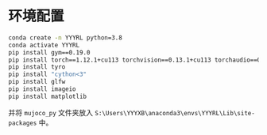 # 环境配置

```cmd
conda create -n YYYRL python=3.8
conda activate YYYRL
pip install gym==0.19.0
pip install torch==1.12.1+cu113 torchvision==0.13.1+cu113 torchaudio==0.12.1 --extra-index-url https://download.pytorch.org/whl/cu113
pip install tyro
pip install "cython<3"
pip install glfw
pip install imageio
pip install matplotlib
```

并将 `mujoco_py` 文件夹放入 `S:\Users\YYYXB\anaconda3\envs\YYYRL\Lib\site-packages` 中。

